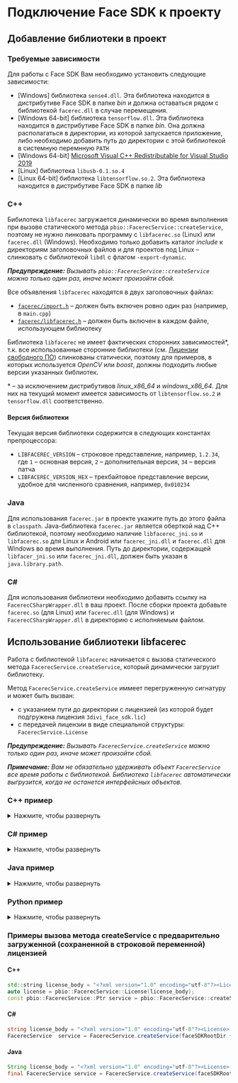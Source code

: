 # Подключение Face SDK к проекту 

## Добавление библиотеки в проект

### Требуемые зависимости

Для работы с Face SDK Вам необходимо установить следующие зависимости:

* [Windows] библиотека `sense4.dll`. Эта библиотека находится в дистрибутиве Face SDK в папке *bin* и должна оставаться рядом с библиотекой `facerec.dll` в случае перемещения.
* [Windows 64-bit] библиотека `tensorflow.dll`. Эта библиотека находится в дистрибутиве Face SDK в папке *bin*. Она должна располагаться в директории, из которой запускается приложение, либо необходимо добавить путь до директории с этой библиотекой в системную перемнную `PATH` 
* [Windows 64-bit] [Microsoft Visual C++ Redistributable for Visual Studio 2019](https://visualstudio.microsoft.com/downloads/)
* [Linux] библиотека `libusb-0.1.so.4`
* [Linux 64-bit] библиотека `libtensorflow.so.2`. Эта библиотека находится в дистрибутиве Face SDK в папке *lib*

### C++

Бибилотека `libfacerec` загружается динамически во время выполнения при вызове статического метода `pbio::FacerecService::createService`, поэтому не нужно линковать программу с `libfacerec.so` (Linux) или `facerec.dll` (Windows). Необходимо только добавить каталог *include* к директориям заголовочных файлов и для проектов под Linux – слинковать с библиотекой `libdl` с флагом `-export-dynamic`.

_**Предупреждение:** Вызывать `pbio::FacerecService::createService` можно только один раз, иначе может произойти сбой._

Все объявления `libfacerec` находятся в двух заголовочных файлах:
* [`facerec/import.h`](../../../include/facerec/import.h) – должен быть включен ровно один раз (например, в `main.cpp`)
* [`facerec/libfacerec.h`](../../../include/facerec/libfacerec.h) – должен быть включен в каждом файле, использующем библиотеку

Библиотека `libfacerec` не имеет фактических сторонних зависимостей*, т.к. все использованные сторонние библиотеки (см. [Лицензии свободного ПО](../../open_source_licenses)) слинкованы статически, поэтому для примеров, в которых используется *OpenCV* или *boost*, должны подходить любые версии указанных библиотек.

\* – за исключением дистрибутивов *linux_x86_64* и *windows_x86_64*. Для них на текущий момент имеется зависимость от `libtensorflow.so.2` и `tensorflow.dll` соответственно.

#### Версия библиотеки

Текущая версия библиотеки содержится в следующих константах препроцессора:

* `LIBFACEREC_VERSION` – строковое представление, например, `1.2.34`, где `1` – основная версия, `2` – дополнительная версия, `34` – версия патча
* `LIBFACEREC_VERSION_HEX` – трехбайтовое представление версии, удобное для численного сравнения, например, `0x010234`

### Java

Для использования `facerec.jar` в проекте укажите путь до этого файла в `classpath`. Java-библиотека `facerec.jar` является оберткой над C++ библиотекой, поэтому необходимо наличие `libfacerec_jni.so` и `libfacerec.so` для Linux и Android или `facerec_jni.dll` и `facerec.dll` для Windows во время выполнения. Путь до директории, содержащей `libfacer_jni.so` или `facerec_jni.dll`, должен быть указан в `java.library.path`.

### C#
Для использования библиотеки необходимо добавить ссылку на `FacerecCSharpWrapper.dll` в ваш проект. После сборки проекта добавьте `facerec.so` (для Linux) или `facerec.dll` (для Windows) и `FacerecCSharpWrapper.dll` в директорию с исполняемым файлом.

## Использование библиотеки libfacerec 

Работа с библиотекой `libfacerec` начинается с вызова статического метода `FacerecService.createService`, который динамически загрузит библиотеку.

Метод `FacerecService.createService` иммеет перегруженную сигнатуру и может быть вызван: 
* с указанием пути до директории с лицензией (из которой будет подгружена лицензия `3divi_face_sdk.lic`)
* с передачей лицензии в виде специальной структуры: `FacerecService.License`

_**Предупреждение:** Вызывать `FacerecService.createService` можно только один раз, иначе может произойти сбой._

_**Примечание:** Вам не обязательно удерживать объект `FacerecService` все время работы с библиотекой. Библиотека `libfacerec` автоматически выгрузится, когда не останется интерфейсных объектов._

### C++ пример

<details>
  <summary>Нажмите, чтобы развернуть</summary>

```cpp
#include <iostream>
#include <exception>
#include <facerec/import.h>
#include <facerec/libfacerec.h>
int main (int argc, char** argv)
{
    try
    {
        pbio::FacerecService::Ptr service;
#ifdef _WIN32
        service = pbio::FacerecService::createService("../bin/facerec.dll", "../conf/facerec/");
#else
        service = pbio::FacerecService::createService("../lib/libfacerec.so", "../conf/facerec/");
#endif
        const pbio::Recognizer::Ptr recognizer = service->createRecognizer("method9v300_recognizer.xml");
        pbio::FacerecService::Config capturer_config("common_capturer4_fda.xml");
        capturer_config.overrideParameter("min_size", 200);
        pbio::Capturer::Ptr capturer = service->createCapturer(capturer_config);
        // ...
    }
    catch(const pbio::Error &e)
    {
        std::cerr << "facerec exception catched: '" << e.what() << "' code: " << std::hex << e.code() << std::endl;
    }
    catch(const std::exception &e)
    {
        std::cerr << "exception catched: '" << e.what() << "'" << std::endl;
    }
}
```
</details>
  
### C# пример  

<details>
  <summary>Нажмите, чтобы развернуть</summary>

```cs
using System;
using VDT.FaceRecognition.SDK;
namespace Example
{
    public class Example
    {
        public static void Main(string []args)
        {
            try
            {
                String faceSDKRootDir = "/path/to/face_sdk";
                FacerecService service = FacerecService.createService(faceSDKRootDir + "/conf/facerec", "");
                Recognizer recognizer = service.createRecognizer("method9v300_recognizer.xml", true, true, false);
                FacerecService.Config capturerConfig = new FacerecService.Config("common_capturer4_fda.xml");
                capturerConfig.overrideParameter("min_size", 200);
                Capturer capturer = service.createCapturer(capturerConfig);
                
                // ...
            }
            catch (Error e)
            {
                Console.WriteLine(e.Message);
            }
            catch (Exception e)
            {
                Console.WriteLine(e.Message);
            }
        }
    }
}
```
</details>

### Java пример  

<details>
  <summary>Нажмите, чтобы развернуть</summary>

```java
package example;
import java.lang.String;
import java.lang.Exception;
import com.vdt.face_recognition.sdk.FacerecService;
import com.vdt.face_recognition.sdk.Recognizer;
import com.vdt.face_recognition.sdk.Capturer;
import com.vdt.face_recognition.sdk.SDKException;
public class Example
{
    public static void main(String []args)
    {
        try
        {
            final String faceSDKRootDir = "/path/to/face_sdk";
            final FacerecService service = FacerecService.createService(faceSDKRootDir + "/lib/libfacerec.so", faceSDKRootDir + "/conf/facerec", "");
            final Recognizer recognizer = service.createRecognizer("method9v300_recognizer.xml", true, true, false);
            FacerecService.Config capturerConfig = service.new Config("common_capturer4_fda.xml");
            capturerConfig.overrideParameter("min_size", 200);
            final Capturer capturer = service.createCapturer(capturerConfig);
            
            // ...
        }
        catch (SDKException e)
        {
            System.out.println(e.getMessage());
        }
        catch (Exception e)
        {
            System.out.println(e.getMessage());
        }
    }
}
```
</details>

### Python пример 

<details>
  <summary>Нажмите, чтобы развернуть</summary>
  
```python
from face_sdk_3divi import Config, FacerecService, Error


if __name__ == '__main__':
    try:
        face_sdk_root_dir = "path/to/face_sdk"
        service = FacerecService.create_service(face_sdk_root_dir + "/lib/libfacerec.so",     face_sdk_root_dir + "/conf/facerec")
        recognizer = service.create_recognizer("method7v7_recognizer.xml", True, True, False)
        capturer_config = Config("common_capturer4_fda.xml")
        capturer = service.create_capturer(capturer_config)

        # ...
    except Error as e:
        print(e)
```
</details>

### Примеры вызова метода createService с предварительно загруженной (сохраненной в строковой переменной) лицензией

#### C++

```cpp
std::string license_body = "<?xml version="1.0" encoding="utf-8"?><License>........"; // содержимое вашей лицензии
auto license = pbio::FacerecService::License(license_body);
const pbio::FacerecService::Ptr service = pbio::FacerecService::createService("../bin/facerec.dll", "../conf/facerec/", license);
```

#### C#

```cs
string license_body = "<?xml version="1.0" encoding="utf-8"?><License>........"; // содержимое вашей лицензии
FacerecService  service = FacerecService.createService(faceSDKRootDir + "/conf/facerec", new FacerecService.License(license_body));
```

#### Java

```java
String license_body = "<?xml version="1.0" encoding="utf-8"?><License>........"; // содержимое вашей лицензии
final FacerecService service = FacerecService.createService(faceSDKRootDir + "/lib/libfacerec.so", faceSDKRootDir + "/conf/facerec", new FacerecService.License(license_body));
```
